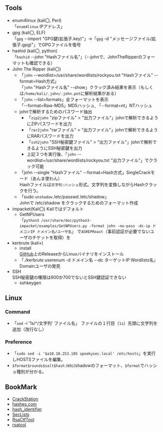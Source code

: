 ## Tools
- enum4linux  (kali〇, Perl)  
  「`enum4linux` IPアドレス」
- gpg (kali〇, ELF)    
  「`gpg` --import "GPG鍵(拡張子.key)"」→「`gpg` -d "メッセージファイル(拡張子.gpg)"」でGPGファイルを復号
- hashid (kali〇, python)  
  「`hashid` --john "Hashファイル名"」（--johnで、JohnTheRipperのフォーマットも確認できる）
- John The Ripper  (kali〇)  
  - 「`john` --wordlist=/usr/share/wordlists/rockyou.txt "Hashファイル" --format=Hash方式」  
    「`john` "Hashファイル名" --show」クラック済み結果を表示（もしくは`/home/kali/.john/.john.pot`に解析結果がある）
  - 「`john` --list=formats」全フォーマットを表示  
    「--format=Raw-MD5」MD5ハッシュ, 「--format=nt」NTハッシュ
  - johnで解析するためのパスワード抽出
    - 「`zip2john` "zipファイル" > "出力ファイル"」johnで解析できるようにZIPパスワードを出力  
    - 「`rar2john` "rarファイル" > "出力ファイル"」johnで解析できるようにRARパスワードを出力  
    - 「`ssh2john` "SSH秘密鍵ファイル" > "出力ファイル"」johnで解析できるようにSSH秘密鍵を出力
    - 上記３つを実行後、「`john` --wordlist=/usr/share/wordlists/rockyou.txt "出力ファイル"」でクラック可能
  - 「john --single "Hashファイル" --format=Hash方式」SingleCrackモード（あんま使わん）  
    Hashファイルは`文字列:ハッシュ`形式。文字列を変換しながらHashクラックを行う。
  - 「sudo `unshadow` /etc/passwd /etc/shadow」  
    Johnで /etc/shadow をクラックするためのフォーマット作成
- impacket(Kali〇)
  Kaliではデフォルト
  - GetNPUsers  
   「`python3 /usr/share/doc/python3-impacket/examples/GetNPUsers.py -format john -no-pass -dc-ip ドメコンIP ドメイン名/ユーザ名`」
   で`ASREPRoast`（事前認証が必要でないユーザのチケットを取得）を
- kerbrute (kali×)
  - install  
    [GitHub](https://github.com/ropnop/kerbrute)上のReleaseからLinuxバイナリをインストール
  - 「./kerbrute userenum -d ドメイン名 --dc ターゲットIP Wordlists名」Domainユーザの発見
- SSH  
  SSH秘密鍵の権限は600か700でないとSSH鍵認証できない
  - sshkeygen
## Linux
### Command
- 「`sed` -i '1s/^/文字列' ファイル名」 ファイルの１行目（`1s`）先頭に文字列を追加（改行なし）
### Preference
- 「`sudo sed -i '$a10.10.253.185 spookysec.local' /etc/hosts`」を実行しHOSTSファイルを編集。
- `$format$rounds$salt$hash` /etc/shadowのフォーマット、`$format`でハッシュ種別が分かる。
## BookMark
- [CrackStation](https://crackstation.net/)
- [hashes.com](https://hashes.com/en/decrypt/hash)
- [hash_identifier](https://hashes.com/en/tools/hash_identifier)
- [SecLists](https://github.com/danielmiessler/SecLists)
- [RsaCtfTool](https://github.com/Ganapati/RsaCtfTool)
- [rsatool](https://github.com/ius/rsatool)
